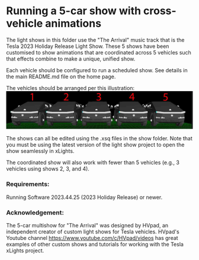 # **Running a 5-car show with cross-vehicle animations**

The light shows in this folder use the "The Arrival" music track that is the Tesla 2023 Holiday Release Light Show.
These 5 shows have been customised to show animations that are coordinated across 5 vehicles such that effects combine to make a unique, unified show.

Each vehicle should be configured to run a scheduled show. See details in the main README.md file on the home page.

The vehicles should be arranged per this illustration:
![Car Setup Graphic](Car_setup.jpg)

The shows can all be edited using the .xsq files in the show folder. Note that you must be using the latest version of the light show project to open the show seamlessly in xLights.

The coordinated show will also work with fewer than 5 vehicles (e.g., 3 vehicles using shows 2, 3, and 4).

### Requirements:
Running Software 2023.44.25 (2023 Holiday Release) or newer.

### Acknowledgement:
The 5-car multishow for "The Arrival" was designed by HVpad, an independent creator of custom light shows for Tesla vehicles.
HVpad's Youtube channel <a href="https://www.youtube.com/c/HVpad/videos">https://www.youtube.com/c/HVpad/videos has great examples of other custom shows and tutorials for working with the Tesla xLights project.
